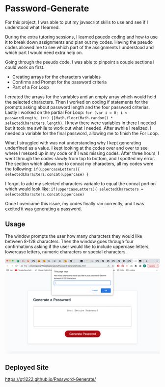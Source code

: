 # Password-Generate

For this project, I was able to put my javascript skills to use and see if I understood what I learned.

During the extra tutoring sessions, I learned psuedo coding and how to use it to break down assignments and plan out my codes. Having the pseudo codes allowed me to see which part of the assignments I understood and which part I would need extra help on.

Going through the pseudo code, I was able to pinpoint a couple sections I could work on first.
* Creating arrays for the characters variables
* Confirms and Prompt for the password criteria
* Part of a For Loop

I created the arrays for the variables and an empty array which would hold the selected characters. Then I worked on coding if statements for the prompts asking about password length and the four password criterias. Lastly I worked on the partial For Loop: `for (var i = 0; i < passwordLength; i++) {[Math.floor(Math.random() * selectedCharacters.length)`. I knew there were variables in there I needed but it took me awhile to work out what I needed. After awhile I realized, I needed a variable for the final password, allowing me to finish the For Loop.

What I struggled with was not understanding why I kept generating underfined as a value. I kept looking at the codes over and over to see where I messed up in my code or if I was missing codes. After three hours, I went through the codes slowly from top to bottom, and I spotted my error. The section which allows me to concat my characters, all my codes were the following:
`if(uppercaseLetters){
    selectedCharacters.concat(uppercase)
}`

I forgot to add my selected characters variable to equal the concat portion which would look like:
`if(uppercaseLetters){
    selectedCharacters = selectedCharacters.concat(uppercase)`

Once I overcame this issue, my codes finally ran correctly, and I was excited it was generating a password.

## Usage
The window prompts the user how many characters they would like between 8-128 characters. Then the window goes through four confirmations asking if the user would like to include uppercase letters, lowercase letters, numeric characters or special characters.

![browser with pop up screen for password generator](Assets/generator.png)

## Deployed Site
https://gt1222.github.io/Password-Generate/